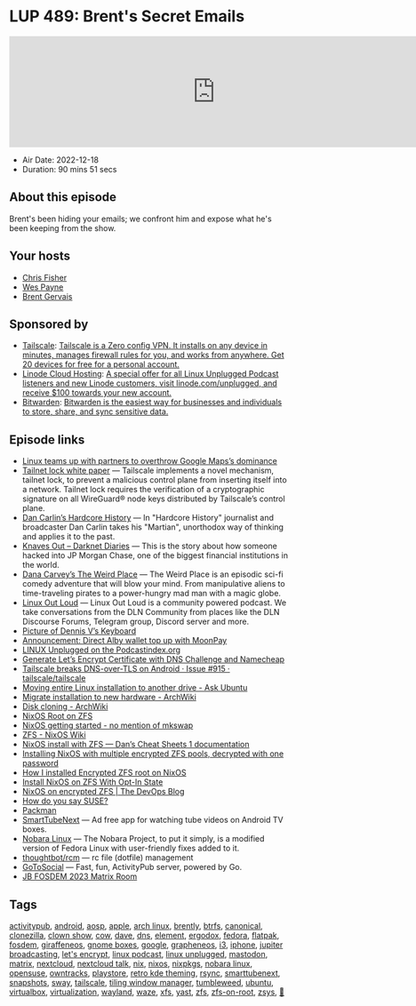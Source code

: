 # LUP 489: Brent's Secret Emails

<iframe src="https://player.fireside.fm/v2/RUkczH-V+5bHBcey-?theme=dark" width="740" height="200" frameborder="0" scrolling="no"></iframe>

* Air Date: 2022-12-18
* Duration: 90 mins 51 secs

## About this episode

Brent's been hiding your emails; we confront him and expose what he's been keeping from the show.

## Your hosts
* [Chris Fisher](https://linuxunplugged.com/hosts/chrislas)
* [Wes Payne](https://linuxunplugged.com/hosts/wes)
* [Brent Gervais](https://linuxunplugged.com/hosts/brent)

## Sponsored by

  * [Tailscale](http://tailscale.com/): [Tailscale is a Zero config VPN. It installs on any device in minutes, manages firewall rules for you, and works from anywhere. Get 20 devices for free for a personal account. ](http://tailscale.com/)
  * [Linode Cloud Hosting](https://linode.com/unplugged): [A special offer for all Linux Unplugged Podcast listeners and new Linode customers, visit linode.com/unplugged, and receive $100 towards your new account. ](https://linode.com/unplugged)
  * [Bitwarden](https://bitwarden.com/linux): [Bitwarden is the easiest way for businesses and individuals to store, share, and sync sensitive data.](https://bitwarden.com/linux)



## Episode links

  * [Linux teams up with partners to overthrow Google Maps’s dominance](https://www.androidpolice.com/linux-partners-overthrow-google-maps-dominance/ "Linux teams up with partners to overthrow Google Maps’s dominance")
  * [Tailnet lock white paper](https://tailscale.com/kb/1230/tailnet-lock-whitepaper/ "Tailnet lock white paper") — Tailscale implements a novel mechanism, tailnet lock, to prevent a malicious control plane from inserting itself into a network. Tailnet lock requires the verification of a cryptographic signature on all WireGuard® node keys distributed by Tailscale’s control plane.
  * [Dan Carlin’s Hardcore History](https://podverse.fm/podcast/JbhIM2rFLFw "Dan Carlin’s Hardcore History") — In "Hardcore History" journalist and broadcaster Dan Carlin takes his "Martian", unorthodox way of thinking and applies it to the past.
  * [Knaves Out – Darknet Diaries](https://darknetdiaries.com/episode/76/ "Knaves Out – Darknet Diaries") — This is the story about how someone hacked into JP Morgan Chase, one of the biggest financial institutions in the world.
  * [Dana Carvey’s The Weird Place](https://podverse.fm/podcast/Ita4neikB2 "Dana Carvey’s The Weird Place") — The Weird Place is an episodic sci-fi comedy adventure that will blow your mind. From manipulative aliens to time-traveling pirates to a power-hungry mad man with a magic globe.
  * [Linux Out Loud](https://dlnxtend.com/ "Linux Out Loud") — Linux Out Loud is a community powered podcast. We take conversations from the DLN Community from places like the DLN Discourse Forums, Telegram group, Discord server and more.
  * [Picture of Dennis V’s Keyboard](https://keyboard12345.eu-central-1.linodeobjects.com/20221215_225037.jpg "Picture of Dennis V’s Keyboard")
  * [Announcement: Direct Alby wallet top up with MoonPay](https://blog.getalby.com/announcement-bitcoin-onramp-with-moonpay/ "Announcement: Direct Alby wallet top up with MoonPay")
  * [LINUX Unplugged on the Podcastindex.org](https://podcastindex.org/podcast/575694 "LINUX Unplugged on the Podcastindex.org")
  * [Generate Let’s Encrypt Certificate with DNS Challenge and Namecheap](https://ongkhaiwei.medium.com/generate-lets-encrypt-certificate-with-dns-challenge-and-namecheap-e5999a040708 "Generate Let’s Encrypt Certificate with DNS Challenge and Namecheap")
  * [Tailscale breaks DNS-over-TLS on Android · Issue #915 · tailscale/tailscale](https://github.com/tailscale/tailscale/issues/915 "Tailscale breaks DNS-over-TLS on Android · Issue #915 · tailscale/tailscale")
  * [Moving entire Linux installation to another drive - Ask Ubuntu](https://askubuntu.com/questions/741723/moving-entire-linux-installation-to-another-drive "Moving entire Linux installation to another drive - Ask Ubuntu")
  * [Migrate installation to new hardware - ArchWiki](https://wiki.archlinux.org/title/migrate_installation_to_new_hardware "Migrate installation to new hardware - ArchWiki")
  * [Disk cloning - ArchWiki](https://wiki.archlinux.org/title/disk_cloning "Disk cloning - ArchWiki")
  * [NixOS Root on ZFS](https://openzfs.github.io/openzfs-docs/Getting%20Started/NixOS/index.html#root-on-zfs "NixOS Root on ZFS")
  * [NixOS getting started - no mention of mkswap](https://github.com/openzfs/openzfs-docs/issues/343#issuecomment-1236668393 "NixOS getting started - no mention of mkswap")
  * [ZFS - NixOS Wiki](https://nixos.wiki/wiki/ZFS "ZFS - NixOS Wiki")
  * [NixOS install with ZFS — Dan’s Cheat Sheets 1 documentation](https://cheat.readthedocs.io/en/latest/nixos/zfs_install.html "NixOS install with ZFS — Dan’s Cheat Sheets 1 documentation")
  * [Installing NixOS with multiple encrypted ZFS pools, decrypted with one password](https://astrid.tech/2021/12/17/0/two-disk-encrypted-zfs/ "Installing NixOS with multiple encrypted ZFS pools, decrypted with one password")
  * [How I installed Encrypted ZFS root on NixOS](https://gist.github.com/eqyiel/52d3398ac44d9d3a2b06bf1b2ebbfe3b "How I installed Encrypted ZFS root on NixOS")
  * [Install NixOS on ZFS With Opt-In State](https://gist.github.com/evanrelf/562102d6e8bc5b0f386fe8e91c40e863 "Install NixOS on ZFS With Opt-In State")
  * [NixOS on encrypted ZFS | The DevOps Blog](https://blog.lazkani.io/posts/nixos-on-encrypted-zfs/ "NixOS on encrypted ZFS | The DevOps Blog")
  * [How do you say SUSE?](https://www.youtube.com/watch?v=nLdexZlVkAY "How do you say SUSE?")
  * [Packman](https://ftp.gwdg.de/pub/linux/misc/packman/suse/openSUSE_Tumbleweed/ "Packman")
  * [SmartTubeNext](https://github.com/yuliskov/SmartTubeNext "SmartTubeNext") — Ad free app for watching tube videos on Android TV boxes.
  * [Nobara Linux](https://nobaraproject.org/ "Nobara Linux") — The Nobara Project, to put it simply, is a modified version of Fedora Linux with user-friendly fixes added to it.
  * [thoughtbot/rcm](https://github.com/thoughtbot/rcm "thoughtbot/rcm") — rc file (dotfile) management
  * [GoToSocial](https://gotosocial.org/ "GoToSocial") — Fast, fun, ActivityPub server, powered by Go.
  * [JB FOSDEM 2023 Matrix Room](http://tiny.cc/jb-fosdem-2023 "JB FOSDEM 2023 Matrix Room")



## Tags

[activitypub](https://linuxunplugged.com/tags/activitypub), [android](https://linuxunplugged.com/tags/android), [aosp](https://linuxunplugged.com/tags/aosp), [apple](https://linuxunplugged.com/tags/apple), [arch linux](https://linuxunplugged.com/tags/arch%20linux), [brently](https://linuxunplugged.com/tags/brently), [btrfs](https://linuxunplugged.com/tags/btrfs), [canonical](https://linuxunplugged.com/tags/canonical), [clonezilla](https://linuxunplugged.com/tags/clonezilla), [clown show](https://linuxunplugged.com/tags/clown%20show), [cow](https://linuxunplugged.com/tags/cow), [dave](https://linuxunplugged.com/tags/dave), [dns](https://linuxunplugged.com/tags/dns), [element](https://linuxunplugged.com/tags/element), [ergodox](https://linuxunplugged.com/tags/ergodox), [fedora](https://linuxunplugged.com/tags/fedora), [flatpak](https://linuxunplugged.com/tags/flatpak), [fosdem](https://linuxunplugged.com/tags/fosdem), [giraffeneos](https://linuxunplugged.com/tags/giraffeneos), [gnome boxes](https://linuxunplugged.com/tags/gnome%20boxes), [google](https://linuxunplugged.com/tags/google), [grapheneos](https://linuxunplugged.com/tags/grapheneos), [i3](https://linuxunplugged.com/tags/i3), [iphone](https://linuxunplugged.com/tags/iphone), [jupiter broadcasting](https://linuxunplugged.com/tags/jupiter%20broadcasting), [let's encrypt](https://linuxunplugged.com/tags/let's%20encrypt), [linux podcast](https://linuxunplugged.com/tags/linux%20podcast), [linux unplugged](https://linuxunplugged.com/tags/linux%20unplugged), [mastodon](https://linuxunplugged.com/tags/mastodon), [matrix](https://linuxunplugged.com/tags/matrix), [nextcloud](https://linuxunplugged.com/tags/nextcloud), [nextcloud talk](https://linuxunplugged.com/tags/nextcloud%20talk), [nix](https://linuxunplugged.com/tags/nix), [nixos](https://linuxunplugged.com/tags/nixos), [nixpkgs](https://linuxunplugged.com/tags/nixpkgs), [nobara linux](https://linuxunplugged.com/tags/nobara%20linux), [opensuse](https://linuxunplugged.com/tags/opensuse), [owntracks](https://linuxunplugged.com/tags/owntracks), [playstore](https://linuxunplugged.com/tags/playstore), [retro kde theming](https://linuxunplugged.com/tags/retro%20kde%20theming), [rsync](https://linuxunplugged.com/tags/rsync), [smarttubenext](https://linuxunplugged.com/tags/smarttubenext), [snapshots](https://linuxunplugged.com/tags/snapshots), [sway](https://linuxunplugged.com/tags/sway), [tailscale](https://linuxunplugged.com/tags/tailscale), [tiling window manager](https://linuxunplugged.com/tags/tiling%20window%20manager), [tumbleweed](https://linuxunplugged.com/tags/tumbleweed), [ubuntu](https://linuxunplugged.com/tags/ubuntu), [virtualbox](https://linuxunplugged.com/tags/virtualbox), [virtualization](https://linuxunplugged.com/tags/virtualization), [wayland](https://linuxunplugged.com/tags/wayland), [waze](https://linuxunplugged.com/tags/waze), [xfs](https://linuxunplugged.com/tags/xfs), [yast](https://linuxunplugged.com/tags/yast), [zfs](https://linuxunplugged.com/tags/zfs), [zfs-on-root](https://linuxunplugged.com/tags/zfs-on-root), [zsys](https://linuxunplugged.com/tags/zsys), [🦒](https://linuxunplugged.com/tags/%F0%9F%A6%92)